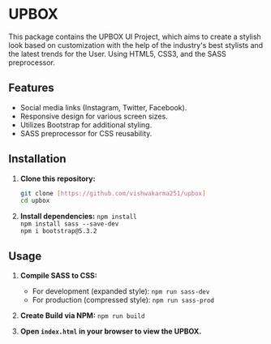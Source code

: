 # UPBOX

This package contains the UPBOX UI Project, which aims to create a stylish look based on customization with the help of the industry's best stylists and the latest trends for the User.
Using HTML5, CSS3, and the SASS preprocessor.

## Features

- Social media links (Instagram, Twitter, Facebook).
- Responsive design for various screen sizes.
- Utilizes Bootstrap for additional styling.
- SASS preprocessor for CSS reusability.

## Installation

1. **Clone this repository:**

   ```bash
   git clone [https://github.com/vishwakarma251/upbox]
   cd upbox

   ```

2. **Install dependencies:**
   `npm install`  
   `npm install sass --save-dev`  
   `npm i bootstrap@5.3.2`

## Usage

1. **Compile SASS to CSS:**

   - For development (expanded style): `npm run sass-dev`
   - For production (compressed style): `npm run sass-prod`

2. **Create Build via NPM:**
   `npm run build`

3. **Open `index.html` in your browser to view the UPBOX.**
